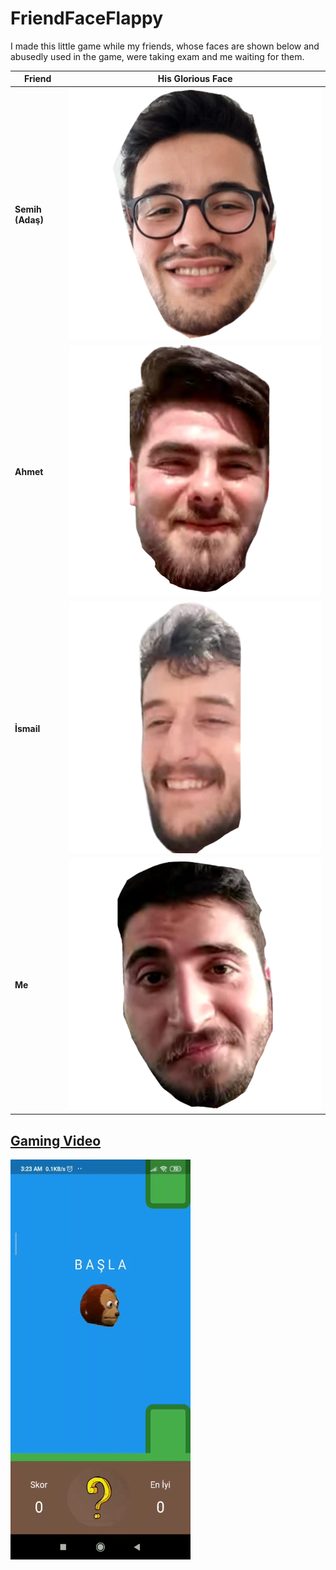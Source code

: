 # FriendFaceFlappy
I made this little game while my friends, whose faces are shown below and abusedly used in the game, were taking exam and me waiting for them. 

| Friend | His Glorious Face |
|---|---|
|**Semih (Adaş)**|![Adas-Face](lib/assets/images/semih_2_son.png)|
|**Ahmet**|![Ahmet-Face](lib/assets/images/ahmet_son.png)|
|**İsmail**|![İsmail-Face](lib/assets/images/ismail_son.png)|
|**Me**|![Me-Face](lib/assets/images/gercek_semih_son.png)|

## [Gaming Video](assets/README/gaming_video.mp4)
![gaming-video](assets/README/playing.gif)
